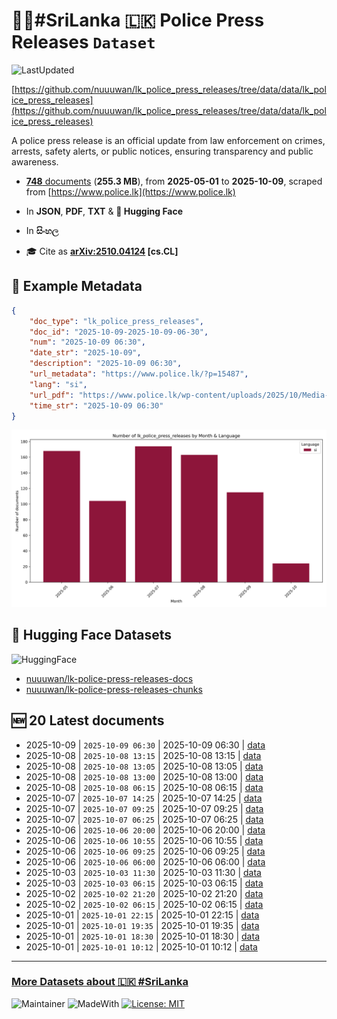 # 👮‍♂️#SriLanka 🇱🇰 Police Press Releases `Dataset`

![LastUpdated](https://img.shields.io/badge/last_updated-2025--10--09_18:31:17-green)

[https://github.com/nuuuwan/lk_police_press_releases/tree/data/data/lk_police_press_releases](https://github.com/nuuuwan/lk_police_press_releases/tree/data/data/lk_police_press_releases)

A police press release is an official update from law enforcement on crimes, arrests, safety alerts, or public notices, ensuring transparency and public awareness.

- [**748** documents](https://github.com/nuuuwan/lk_police_press_releases/tree/data/data/lk_police_press_releases) (**255.3 MB**), from **2025-05-01** to **2025-10-09**, scraped from [https://www.police.lk](https://www.police.lk)

- In **JSON**, **PDF**, **TXT** & **🤗 Hugging Face**

- In **සිංහල**

- 🎓 Cite as **[arXiv:2510.04124](https://arxiv.org/abs/2510.04124) [cs.CL]**

## 📝 Example Metadata

```json
{
    "doc_type": "lk_police_press_releases",
    "doc_id": "2025-10-09-2025-10-09-06-30",
    "num": "2025-10-09 06:30",
    "date_str": "2025-10-09",
    "description": "2025-10-09 06:30",
    "url_metadata": "https://www.police.lk/?p=15487",
    "lang": "si",
    "url_pdf": "https://www.police.lk/wp-content/uploads/2025/10/Media-on-2025.10.09-at-0630-_compressed-1.pdf",
    "time_str": "2025-10-09 06:30"
}
```

![Chart](https://raw.githubusercontent.com/nuuuwan/lk_police_press_releases/refs/heads/data/data/lk_police_press_releases/docs_by_month_and_lang.png)

## 🤗 Hugging Face Datasets

![HuggingFace](https://img.shields.io/badge/-HuggingFace-FDEE21?style=for-the-badge&logo=HuggingFace)

- [nuuuwan/lk-police-press-releases-docs](https://huggingface.co/datasets/nuuuwan/lk-police-press-releases-docs)
- [nuuuwan/lk-police-press-releases-chunks](https://huggingface.co/datasets/nuuuwan/lk-police-press-releases-chunks)

## 🆕 20 Latest documents

- 2025-10-09 | `2025-10-09 06:30` | 2025-10-09 06:30 | [data](https://github.com/nuuuwan/lk_police_press_releases/tree/data/data/lk_police_press_releases/2020s/2025/2025-10-09-2025-10-09-06-30)
- 2025-10-08 | `2025-10-08 13:15` | 2025-10-08 13:15 | [data](https://github.com/nuuuwan/lk_police_press_releases/tree/data/data/lk_police_press_releases/2020s/2025/2025-10-08-2025-10-08-13-15)
- 2025-10-08 | `2025-10-08 13:05` | 2025-10-08 13:05 | [data](https://github.com/nuuuwan/lk_police_press_releases/tree/data/data/lk_police_press_releases/2020s/2025/2025-10-08-2025-10-08-13-05)
- 2025-10-08 | `2025-10-08 13:00` | 2025-10-08 13:00 | [data](https://github.com/nuuuwan/lk_police_press_releases/tree/data/data/lk_police_press_releases/2020s/2025/2025-10-08-2025-10-08-13-00)
- 2025-10-08 | `2025-10-08 06:15` | 2025-10-08 06:15 | [data](https://github.com/nuuuwan/lk_police_press_releases/tree/data/data/lk_police_press_releases/2020s/2025/2025-10-08-2025-10-08-06-15)
- 2025-10-07 | `2025-10-07 14:25` | 2025-10-07 14:25 | [data](https://github.com/nuuuwan/lk_police_press_releases/tree/data/data/lk_police_press_releases/2020s/2025/2025-10-07-2025-10-07-14-25)
- 2025-10-07 | `2025-10-07 09:25` | 2025-10-07 09:25 | [data](https://github.com/nuuuwan/lk_police_press_releases/tree/data/data/lk_police_press_releases/2020s/2025/2025-10-07-2025-10-07-09-25)
- 2025-10-07 | `2025-10-07 06:25` | 2025-10-07 06:25 | [data](https://github.com/nuuuwan/lk_police_press_releases/tree/data/data/lk_police_press_releases/2020s/2025/2025-10-07-2025-10-07-06-25)
- 2025-10-06 | `2025-10-06 20:00` | 2025-10-06 20:00 | [data](https://github.com/nuuuwan/lk_police_press_releases/tree/data/data/lk_police_press_releases/2020s/2025/2025-10-06-2025-10-06-20-00)
- 2025-10-06 | `2025-10-06 10:55` | 2025-10-06 10:55 | [data](https://github.com/nuuuwan/lk_police_press_releases/tree/data/data/lk_police_press_releases/2020s/2025/2025-10-06-2025-10-06-10-55)
- 2025-10-06 | `2025-10-06 09:25` | 2025-10-06 09:25 | [data](https://github.com/nuuuwan/lk_police_press_releases/tree/data/data/lk_police_press_releases/2020s/2025/2025-10-06-2025-10-06-09-25)
- 2025-10-06 | `2025-10-06 06:00` | 2025-10-06 06:00 | [data](https://github.com/nuuuwan/lk_police_press_releases/tree/data/data/lk_police_press_releases/2020s/2025/2025-10-06-2025-10-06-06-00)
- 2025-10-03 | `2025-10-03 11:30` | 2025-10-03 11:30 | [data](https://github.com/nuuuwan/lk_police_press_releases/tree/data/data/lk_police_press_releases/2020s/2025/2025-10-03-2025-10-03-11-30)
- 2025-10-03 | `2025-10-03 06:15` | 2025-10-03 06:15 | [data](https://github.com/nuuuwan/lk_police_press_releases/tree/data/data/lk_police_press_releases/2020s/2025/2025-10-03-2025-10-03-06-15)
- 2025-10-02 | `2025-10-02 21:20` | 2025-10-02 21:20 | [data](https://github.com/nuuuwan/lk_police_press_releases/tree/data/data/lk_police_press_releases/2020s/2025/2025-10-02-2025-10-02-21-20)
- 2025-10-02 | `2025-10-02 06:15` | 2025-10-02 06:15 | [data](https://github.com/nuuuwan/lk_police_press_releases/tree/data/data/lk_police_press_releases/2020s/2025/2025-10-02-2025-10-02-06-15)
- 2025-10-01 | `2025-10-01 22:15` | 2025-10-01 22:15 | [data](https://github.com/nuuuwan/lk_police_press_releases/tree/data/data/lk_police_press_releases/2020s/2025/2025-10-01-2025-10-01-22-15)
- 2025-10-01 | `2025-10-01 19:35` | 2025-10-01 19:35 | [data](https://github.com/nuuuwan/lk_police_press_releases/tree/data/data/lk_police_press_releases/2020s/2025/2025-10-01-2025-10-01-19-35)
- 2025-10-01 | `2025-10-01 18:30` | 2025-10-01 18:30 | [data](https://github.com/nuuuwan/lk_police_press_releases/tree/data/data/lk_police_press_releases/2020s/2025/2025-10-01-2025-10-01-18-30)
- 2025-10-01 | `2025-10-01 10:12` | 2025-10-01 10:12 | [data](https://github.com/nuuuwan/lk_police_press_releases/tree/data/data/lk_police_press_releases/2020s/2025/2025-10-01-2025-10-01-10-12)

---

### [More Datasets about 🇱🇰 #SriLanka](https://github.com/nuuuwan/lk_datasets)

![Maintainer](https://img.shields.io/badge/maintainer-nuuuwan-red)
![MadeWith](https://img.shields.io/badge/made_with-python-blue)
[![License: MIT](https://img.shields.io/badge/License-MIT-yellow.svg)](https://opensource.org/licenses/MIT)
